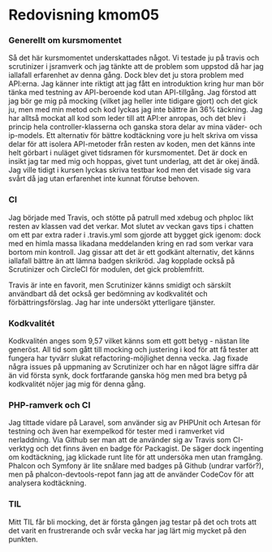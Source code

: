 ---
---
Redovisning kmom05
=========================

<h3>Generellt om kursmomentet</h3>

Så det här kursmomentet underskattades något. Vi testade ju på travis och scrutinizer i jsramverk och jag tänkte att de problem som uppstod då har jag iallafall erfarenhet av denna gång. Dock blev det ju stora problem med API:erna.
Jag känner inte riktigt att jag fått en introduktion kring hur man bör tänka med testning av API-beroende kod utan API-tillgång. Jag förstod att jag bör ge mig på mocking (vilket jag heller inte tidigare gjort) och det gick ju, men med min metod och kod lyckas jag inte bättre än 36% täckning. Jag har alltså mockat all kod som leder till att API:er anropas, och det blev i princip hela controller-klasserna och ganska stora delar av mina väder- och ip-models. Ett alternativ för bättre kodtäckning vore ju helt skriva om vissa delar för att isolera API-metoder från resten av koden, men det känns inte helt görbart i nuläget givet tidsramen för kursmomentet. Det är dock en insikt jag tar med mig och hoppas, givet tunt underlag, att det är okej ändå. Jag ville tidigt i kursen lyckas skriva testbar kod men det visade sig vara svårt då jag utan erfarenhet inte kunnat förutse behoven.  

<h3>CI</h3>

Jag började med Travis, och stötte på patrull med xdebug och phploc likt resten av klassen vad det verkar. Mot slutet av veckan gavs tips i chatten om ett par extra rader i .travis.yml som gjorde att bygget gick igenom: dock med en himla massa likadana meddelanden kring en rad som verkar vara bortom min kontroll. Jag gissar att det är ett godkänt alternativ, det känns iallafall bättre än att lämna badgen skrikröd. Jag kopplade också på Scrutinizer och CircleCI för modulen, det gick problemfritt.

Travis är inte en favorit, men Scrutinizer känns smidigt och särskilt användbart då det också ger bedömning av kodkvalitét och förbättringsförslag. Jag har inte undersökt ytterligare tjänster.

<h3>Kodkvalitét</h3>

Kodkvalitén anges som 9,57 vilket känns som ett gott betyg - nästan lite generöst. All tid som gått till mocking och justering i kod för att få tester att fungera har tyvärr slukat refactoring-möjlighet denna vecka. Jag fixade några issues på uppmaning av Scrutinizer och har en något lägre siffra där än vid första synk, dock fortfarande ganska hög men med bra betyg på kodkvalitét nöjer jag mig för denna gång.

<h3>PHP-ramverk och CI</h3>

Jag tittade vidare på Laravel, som använder sig av PHPUnit och Artesan för testning och även har exempelkod för tester med i ramverket vid nerladdning. Via Github ser man att de använder sig av Travis som CI-verktyg och det finns även en badge för Packagist. De säger dock ingenting om kodtäckning, jag klickade runt lite för att undersöka men utan framgång. Phalcon och Symfony är lite snålare med badges på Github (undrar varför?), men på phalcon-devtools-repot fann jag att de använder CodeCov för att analysera kodtäckning.

<h3>TIL</h3>

Mitt TIL får bli mocking, det är första gången jag testar på det och trots att det varit en frustrerande och svår vecka har jag lärt mig mycket på den punkten.
